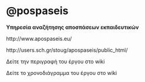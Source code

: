 # @pospaseis

<b>Υπηρεσία αναζήτησης αποσπάσεων εκπαιδευτικών</b>

<p>http://www.apospaseis.eu/</p>

<p>http://users.sch.gr/stoug/apospaseis/public_html/</p>

<p>Δείτε την περιγραφή του έργου στο wiki</p>

<p>Δείτε το χρονοδιάγραμμα του έργου στο wiki</p>




